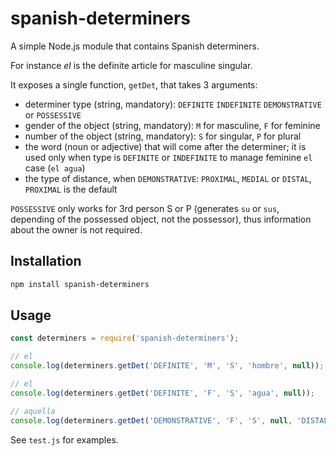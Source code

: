 <!--
Copyright 2019 Ludan Stoecklé
SPDX-License-Identifier: Apache-2.0
-->
# spanish-determiners

A simple Node.js module that contains Spanish determiners.

For instance _el_ is the definite article for masculine singular.

It exposes a single function, `getDet`, that takes 3 arguments:

* determiner type (string, mandatory): `DEFINITE` `INDEFINITE` `DEMONSTRATIVE` or `POSSESSIVE`
* gender of the object (string, mandatory): `M` for masculine, `F` for feminine
* number of the object (string, mandatory): `S` for singular, `P` for plural
* the word (noun or adjective) that will come after the determiner; it is used only when type is 
`DEFINITE` or `INDEFINITE` to manage feminine `el` case (`el agua`)
* the type of distance, when `DEMONSTRATIVE`: `PROXIMAL`, `MEDIAL` or `DISTAL`, `PROXIMAL` is the default

`POSSESSIVE` only works for 3rd person S or P (generates `su` or `sus`, depending of the possessed object, not the possessor), thus information about the owner is not required.

## Installation 
```sh
npm install spanish-determiners
```

## Usage

```javascript
const determiners = require('spanish-determiners');

// el
console.log(determiners.getDet('DEFINITE', 'M', 'S', 'hombre', null));

// el
console.log(determiners.getDet('DEFINITE', 'F', 'S', 'agua', null));

// aquella
console.log(determiners.getDet('DEMONSTRATIVE', 'F', 'S', null, 'DISTAL'));
```

See `test.js` for examples.

